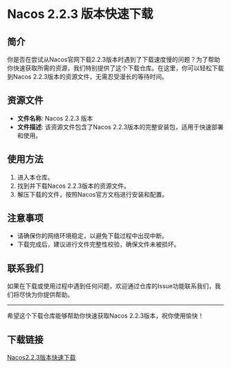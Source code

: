 # Nacos 2.2.3 版本快速下载

## 简介

你是否在尝试从Nacos官网下载2.2.3版本时遇到了下载速度慢的问题？为了帮助你快速获取所需的资源，我们特别提供了这个下载仓库。在这里，你可以轻松下载到Nacos 2.2.3版本的资源文件，无需忍受漫长的等待时间。

## 资源文件

- **文件名称**: Nacos 2.2.3 版本
- **文件描述**: 该资源文件包含了Nacos 2.2.3版本的完整安装包，适用于快速部署和使用。

## 使用方法

1. 进入本仓库。
2. 找到并下载Nacos 2.2.3版本的资源文件。
3. 解压下载的文件，按照Nacos官方文档进行安装和配置。

## 注意事项

- 请确保你的网络环境稳定，以避免下载过程中出现中断。
- 下载完成后，建议进行文件完整性校验，确保文件未被损坏。

## 联系我们

如果在下载或使用过程中遇到任何问题，欢迎通过仓库的Issue功能联系我们，我们将尽快为你提供帮助。

---

希望这个下载仓库能够帮助你快速获取Nacos 2.2.3版本，祝你使用愉快！

## 下载链接

[Nacos2.2.3版本快速下载](https://pan.quark.cn/s/63e56b0aa1a0)